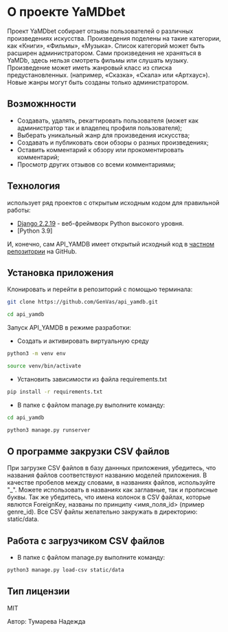 # О проекте YaMDbet

Проект YaMDbet собирает отзывы пользователей о различных произведениях искусства.
Произведения поделены на такие категории, как «Книги», «Фильмы», «Музыка».
Список категорий может быть расширен администратором.
Сами произведения не храняться в YaMDb, здесь нельзя смотреть фильмы или слушать музыку.
Произведение может иметь жанровый класс из списка предустановленных.
(например, «Сказка», «Скала» или «Артхаус»). Новые жанры могут быть созданы только администратором.

## Возможнности

- Создавать, удалять, рекагтировать пользователя (может как администратор так и владелец профиля пользователя);
- Выберать уникальный жанр для произведения искусства;
- Создавать и публиковать свои обзоры о разных произведениях;
- Оставить комментарий к обзору или прокоментировать комментарий;
- Просмотр других отзывов со всеми комментариями;

## Технология

использует ряд проектов с открытым исходным кодом для правильной работы:

- [Django 2.2.19] - веб-фреймворк Python высокого уровня.
- [Python 3.9]

И, конечно, сам API_YAMDB имеет открытый исходный код в [частном репозитории][Nadin007/api_yamdb]
на GitHub.

## Установка приложения

Клонировать и перейти в репозиторий с помощью терминала:

```sh
git clone https://github.com/GenVas/api_yamdb.git
```

```sh
cd api_yamdb
```

Запуск API_YAMDB в режиме разработки:
- Создать и активировать виртуальную среду

```sh
python3 -m venv env

```
```sh
source venv/bin/activate

```
- Установить зависимости из файла requirements.txt

```sh
pip install -r requirements.txt
```
- В папке с файлом manage.py выполните команду:

```sh
cd api_yamdb
```

```sh
python3 manage.py runserver
````

## О программе закрузки CSV файлов

При загрузке CSV файлов в базу даннных приложения, убедитесь, что названия файлов
соответствуют названию моделей приложения. В качестве пробелов между словами, в
названиях файлов, используйте "_". Можете использовать в названиях как заглавные,
так и прописные буквы. Так же убедитесь, что имена колонок в CSV файлах, которые
явлются ForeignKey, названы по принципу <имя_поля_id> (пример genre_id).
Все CSV файлы желательно закружать в директорию: static/data.

## Работа с загрузчиком CSV файлов

- В папке с файлом manage.py выполните команду:

```sh
python3 manage.py load-csv static/data

```

## Тип лицензии

MIT


   [Django 2.2.19]: <https://www.djangoproject.com/download/>
   [Python 3.7]: <https://www.python.org/downloads/release/python-390/>
   [Nadin007/api_yamdb]: https://github.com/Nadin007/api_yamdb
   

Автор:
Тумарева Надежда